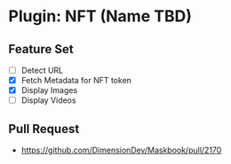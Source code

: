 # Plugin: NFT (Name TBD)

## Feature Set

- [ ] Detect URL
- [x] Fetch Metadata for NFT token
- [x] Display Images
- [ ] Display Videos

## Pull Request

- https://github.com/DimensionDev/Maskbook/pull/2170
